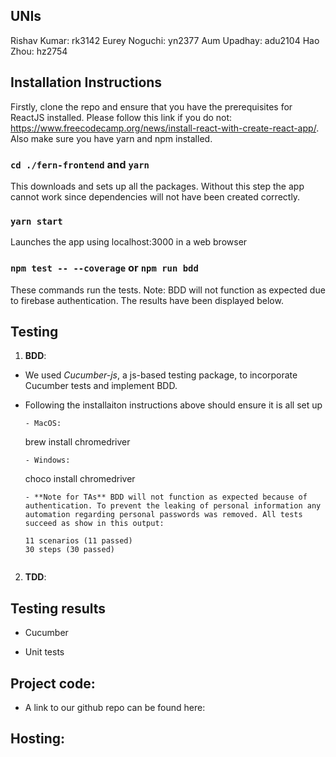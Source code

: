 ## UNIs
Rishav Kumar: 	rk3142
Eurey Noguchi: 	yn2377
Aum Upadhay: 	adu2104
Hao Zhou: 	hz2754

## Installation Instructions

Firstly, clone the repo and ensure that you have the prerequisites for ReactJS installed. Please follow this link if you do not: https://www.freecodecamp.org/news/install-react-with-create-react-app/. Also make sure you have yarn and npm installed.

### `cd ./fern-frontend` and `yarn`

This downloads and sets up all the packages. Without this step the app cannot work since dependencies will not have been created correctly.

### `yarn start`

Launches the app using localhost:3000 in a web browser

### `npm test -- --coverage` or `npm run bdd`

These commands run the tests. Note: BDD will not function as expected due to firebase authentication. The results have been displayed below.

## Testing

1. **BDD**:
- We used *Cucumber-js*, a js-based testing package, to incorporate Cucumber tests and implement BDD.
- Following the installaiton instructions above should ensure it is all set up
    
    ```
    - MacOS:
    ```
    brew install chromedriver
    ```
    - Windows:
    ```
    choco install chromedriver
    ```
    - **Note for TAs** BDD will not function as expected because of authentication. To prevent the leaking of personal information any automation regarding personal passwords was removed. All tests succeed as show in this output:
    ```
      11 scenarios (11 passed)
      30 steps (30 passed)
    ```

2. **TDD**:


## Testing results
+ Cucumber

    
+ Unit tests


## Project code:
+ A link to our github repo can be found here:

## Hosting:

